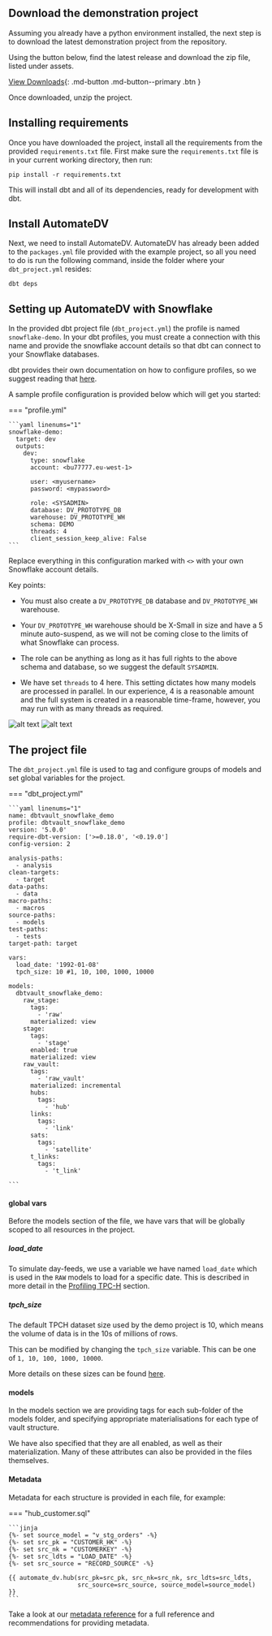 ## Download the demonstration project

Assuming you already have a python environment installed, the next step is to download the latest 
demonstration project from the repository.

Using the button below, find the latest release and download the zip file, listed under assets.

[View Downloads](https://github.com/Datavault-UK/dbtvault-snowflakeDemo/releases){: .md-button .md-button--primary .btn }

Once downloaded, unzip the project.

## Installing requirements

Once you have downloaded the project, install all the requirements from the provided `requirements.txt` file.
First make sure the `requirements.txt` file is in your current working directory, then run:

`pip install -r requirements.txt`

This will install dbt and all of its dependencies, ready for 
development with dbt.

## Install AutomateDV

Next, we need to install AutomateDV. 
AutomateDV has already been added to the `packages.yml` file provided with the example project, so all you need to do 
is run the following command, inside the folder where your `dbt_project.yml` resides:
 
`dbt deps`

## Setting up AutomateDV with Snowflake

In the provided dbt project file (`dbt_project.yml`) the profile is named `snowflake-demo`.
In your dbt profiles, you must create a connection with this name and provide the snowflake
account details so that dbt can connect to your Snowflake databases. 

dbt provides their own documentation on how to configure profiles, so we suggest reading that
[here](https://docs.getdbt.com/dbt-cli/configure-your-profile/).

A sample profile configuration is provided below which will get you started:

=== "profile.yml"

    ```yaml linenums="1"
    snowflake-demo:
      target: dev
      outputs:
        dev:
          type: snowflake
          account: <bu77777.eu-west-1>
    
          user: <myusername>
          password: <mypassword>
    
          role: <SYSADMIN>
          database: DV_PROTOTYPE_DB
          warehouse: DV_PROTOTYPE_WH
          schema: DEMO
          threads: 4
          client_session_keep_alive: False
    ```

Replace everything in this configuration marked with `<>` with your own Snowflake account details.

Key points:

- You must also create a `DV_PROTOTYPE_DB` database and `DV_PROTOTYPE_WH` warehouse.

- Your `DV_PROTOTYPE_WH` warehouse should be X-Small in size and have a 5 minute auto-suspend, as we will
not be coming close to the limits of what Snowflake can process.

- The role can be anything as long as it has full rights to the above schema and database, so we suggest the
default `SYSADMIN`.

- We have set `threads` to 4 here. This setting dictates how 
many models are processed in parallel. In our experience, 4 is a reasonable amount and the full system is created in a 
reasonable time-frame, however, you may run with as many threads as required. 

![alt text](../assets/images/database.png "Creating a database in snowflake")
![alt text](../assets/images/warehouse.png "Creating a warehouse in snowflake")

## The project file

The `dbt_project.yml` file is used to tag and configure groups of models and set global variables for the project.

=== "dbt_project.yml"

    ```yaml linenums="1"
    name: dbtvault_snowflake_demo
    profile: dbtvault_snowflake_demo
    version: '5.0.0'
    require-dbt-version: ['>=0.18.0', '<0.19.0']
    config-version: 2
    
    analysis-paths:
      - analysis
    clean-targets:
      - target
    data-paths:
      - data
    macro-paths:
      - macros
    source-paths:
      - models
    test-paths:
      - tests
    target-path: target
    
    vars:
      load_date: '1992-01-08'
      tpch_size: 10 #1, 10, 100, 1000, 10000
    
    models:
      dbtvault_snowflake_demo:
        raw_stage:
          tags:
            - 'raw'
          materialized: view
        stage:
          tags:
            - 'stage'
          enabled: true
          materialized: view
        raw_vault:
          tags:
            - 'raw_vault'
          materialized: incremental
          hubs:
            tags:
              - 'hub'
          links:
            tags:
              - 'link'
          sats:
            tags:
              - 'satellite'
          t_links:
            tags:
              - 't_link'

    ```
#### global vars

Before the models section of the file, we have vars that will be globally scoped to all resources in the project.

##### load_date
To simulate day-feeds, we use a variable we have named `load_date` which is used in the `RAW` models to
load for a specific date. This is described in more detail in the [Profiling TPC-H](we_tpch_profile.md) section.

##### tpch_size

The default TPCH dataset size used by the demo project is 10, which means the volume of data is in the 10s of millions of rows. 

This can be modified by changing the `tpch_size` variable. This can be one of `1, 10, 100, 1000, 10000`. 

More details on these sizes can be found [here](https://docs.snowflake.com/en/user-guide/sample-data-tpch.html#database-and-schemas). 

#### models

In the models section we are providing tags for each sub-folder of the models folder, and specifying appropriate 
materialisations for each type of vault structure. 

We have also specified that they are all enabled, as well as their materialization. Many of these attributes 
can also be provided in the files themselves.


#### Metadata 

Metadata for each structure is provided in each file, for example:

=== "hub_customer.sql"

    ```jinja
    {%- set source_model = "v_stg_orders" -%}
    {%- set src_pk = "CUSTOMER_HK" -%}
    {%- set src_nk = "CUSTOMERKEY" -%}
    {%- set src_ldts = "LOAD_DATE" -%}
    {%- set src_source = "RECORD_SOURCE" -%}
    
    {{ automate_dv.hub(src_pk=src_pk, src_nk=src_nk, src_ldts=src_ldts,
                       src_source=src_source, source_model=source_model) }}
    ```

Take a look at our [metadata reference](../metadata.md) for a full reference and recommendations for providing metadata.

